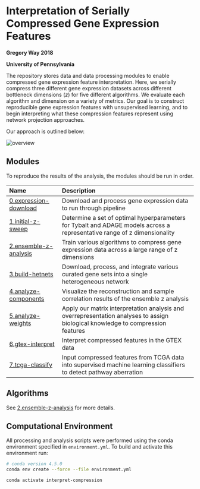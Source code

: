 # Interpretation of Serially Compressed Gene Expression Features

**Gregory Way 2018**

**University of Pennsylvania**

The repository stores data and data processing modules to enable compressed gene expression feature interpretation.
Here, we serially compress three different gene expression datasets across different bottleneck dimensions (_z_) for five different algorithms.
We evaluate each algorithm and dimension on a variety of metrics.
Our goal is to construct reproducible gene expression features with unsupervised learning, and to begin interpreting what these compression features represent using network projection approaches.

Our approach is outlined below:

![overview](https://raw.githubusercontent.com/greenelab/interpret-compression/master/path/compression-overview.png)

## Modules

To reproduce the results of the analysis, the modules should be run in order.

| Name | Description |
| :--- | :---------- |
| [0.expression-download](0.expression-download/) | Download and process gene expression data to run through pipeline |
| [1.initial-z-sweep](1.initial-z-sweep/) | Determine a set of optimal hyperparameters for Tybalt and ADAGE models across a representative range of z dimensionality |
| [2.ensemble-z-analysis](2.ensemble-z-analysis/) | Train various algorithms to compress gene expression data across a large range of z dimensions |
| [3.build-hetnets](3.build-hetnets/) | Download, process, and integrate various curated gene sets into a single heterogeneous network |
| [4.analyze-components](4.analyze-components/) | Visualize the reconstruction and sample correlation results of the ensemble z analysis |
| [5.analyze-weights](5.analyze-weights/) | Apply our matrix interpretation analysis and overrepresentation analyses to assign biological knowledge to compression features |
| [6.gtex-interpret](6.gtex-interpret/) | Interpret compressed features in the GTEX data |
| [7.tcga-classify](7.tcga-classify/) | Input compressed features from TCGA data into supervised machine learning classifiers to detect pathway aberration |

## Algorithms

See [2.ensemble-z-analysis](2.ensemble-z-analysis) for more details.

## Computational Environment

All processing and analysis scripts were performed using the conda environment specified in `environment.yml`.
To build and activate this environment run:

```bash
# conda version 4.5.0
conda env create --force --file environment.yml

conda activate interpret-compression
```

